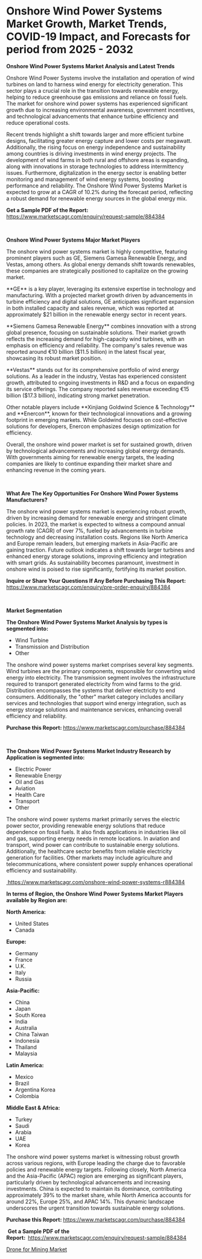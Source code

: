 <p><h1>Onshore Wind Power Systems Market Growth, Market Trends, COVID-19 Impact, and Forecasts for period from 2025 - 2032</h1></p><p><strong>Onshore Wind Power Systems Market Analysis and Latest Trends</strong></p>
<p><p>Onshore Wind Power Systems involve the installation and operation of wind turbines on land to harness wind energy for electricity generation. This sector plays a crucial role in the transition towards renewable energy, helping to reduce greenhouse gas emissions and reliance on fossil fuels. The market for onshore wind power systems has experienced significant growth due to increasing environmental awareness, government incentives, and technological advancements that enhance turbine efficiency and reduce operational costs.</p><p>Recent trends highlight a shift towards larger and more efficient turbine designs, facilitating greater energy capture and lower costs per megawatt. Additionally, the rising focus on energy independence and sustainability among countries is driving investments in wind energy projects. The development of wind farms in both rural and offshore areas is expanding, along with innovations in storage technologies to address intermittency issues. Furthermore, digitalization in the energy sector is enabling better monitoring and management of wind energy systems, boosting performance and reliability. The Onshore Wind Power Systems Market is expected to grow at a CAGR of 10.2% during the forecast period, reflecting a robust demand for renewable energy sources in the global energy mix.</p></p>
<p><strong>Get a Sample PDF of the Report:&nbsp;</strong> <a href="https://www.marketscagr.com/enquiry/request-sample/884384?utm_campaign=1848&utm_medium=2&utm_source=Github&utm_content=ia&utm_term=16022025&utm_id=onshore-wind-power-systems">https://www.marketscagr.com/enquiry/request-sample/884384</a></p>
<p>&nbsp;</p>
<p><strong>Onshore Wind Power Systems Major Market Players</strong></p>
<p><p>The onshore wind power systems market is highly competitive, featuring prominent players such as GE, Siemens Gamesa Renewable Energy, and Vestas, among others. As global energy demands shift towards renewables, these companies are strategically positioned to capitalize on the growing market.</p><p>**GE** is a key player, leveraging its extensive expertise in technology and manufacturing. With a projected market growth driven by advancements in turbine efficiency and digital solutions, GE anticipates significant expansion in both installed capacity and sales revenue, which was reported at approximately $21 billion in the renewable energy sector in recent years.</p><p>**Siemens Gamesa Renewable Energy** combines innovation with a strong global presence, focusing on sustainable solutions. Their market growth reflects the increasing demand for high-capacity wind turbines, with an emphasis on efficiency and reliability. The company's sales revenue was reported around €10 billion ($11.5 billion) in the latest fiscal year, showcasing its robust market position.</p><p>**Vestas** stands out for its comprehensive portfolio of wind energy solutions. As a leader in the industry, Vestas has experienced consistent growth, attributed to ongoing investments in R&D and a focus on expanding its service offerings. The company reported sales revenue exceeding €15 billion ($17.3 billion), indicating strong market penetration.</p><p>Other notable players include **Xinjiang Goldwind Science & Technology** and **Enercon**, known for their technological innovations and a growing footprint in emerging markets. While Goldwind focuses on cost-effective solutions for developers, Enercon emphasizes design optimization for efficiency.</p><p>Overall, the onshore wind power market is set for sustained growth, driven by technological advancements and increasing global energy demands. With governments aiming for renewable energy targets, the leading companies are likely to continue expanding their market share and enhancing revenue in the coming years.</p></p>
<p>&nbsp;</p>
<p><strong>What Are The Key Opportunities For Onshore Wind Power Systems Manufacturers?</strong></p>
<p><p>The onshore wind power systems market is experiencing robust growth, driven by increasing demand for renewable energy and stringent climate policies. In 2023, the market is expected to witness a compound annual growth rate (CAGR) of over 7%, fueled by advancements in turbine technology and decreasing installation costs. Regions like North America and Europe remain leaders, but emerging markets in Asia-Pacific are gaining traction. Future outlook indicates a shift towards larger turbines and enhanced energy storage solutions, improving efficiency and integration with smart grids. As sustainability becomes paramount, investment in onshore wind is poised to rise significantly, fortifying its market position.</p></p>
<p><strong>Inquire or Share Your Questions If Any Before Purchasing This Report:</strong> <a href="https://www.marketscagr.com/enquiry/pre-order-enquiry/884384?utm_campaign=1848&utm_medium=2&utm_source=Github&utm_content=ia&utm_term=16022025&utm_id=onshore-wind-power-systems">https://www.marketscagr.com/enquiry/pre-order-enquiry/884384</a></p>
<p>&nbsp;</p>
<p><strong>Market Segmentation</strong></p>
<p><strong>The Onshore Wind Power Systems Market Analysis by types is segmented into:</strong></p>
<p><ul><li>Wind Turbine</li><li>Transmission and Distribution</li><li>Other</li></ul></p>
<p><p>The onshore wind power systems market comprises several key segments. Wind turbines are the primary components, responsible for converting wind energy into electricity. The transmission segment involves the infrastructure required to transport generated electricity from wind farms to the grid. Distribution encompasses the systems that deliver electricity to end consumers. Additionally, the "other" market category includes ancillary services and technologies that support wind energy integration, such as energy storage solutions and maintenance services, enhancing overall efficiency and reliability.</p></p>
<p><strong>Purchase this Report:&nbsp;</strong><a href="https://www.marketscagr.com/purchase/884384?utm_campaign=1848&utm_medium=2&utm_source=Github&utm_content=ia&utm_term=16022025&utm_id=onshore-wind-power-systems">https://www.marketscagr.com/purchase/884384</a></p>
<p>&nbsp;</p>
<p><strong>The Onshore Wind Power Systems Market Industry Research by Application is segmented into:</strong></p>
<p><ul><li>Electric Power</li><li>Renewable Energy</li><li>Oil and Gas</li><li>Aviation</li><li>Health Care</li><li>Transport</li><li>Other</li></ul></p>
<p><p>The onshore wind power systems market primarily serves the electric power sector, providing renewable energy solutions that reduce dependence on fossil fuels. It also finds applications in industries like oil and gas, supporting energy needs in remote locations. In aviation and transport, wind power can contribute to sustainable energy solutions. Additionally, the healthcare sector benefits from reliable electricity generation for facilities. Other markets may include agriculture and telecommunications, where consistent power supply enhances operational efficiency and sustainability.</p></p>
<p><a href="https://www.marketscagr.com/onshore-wind-power-systems-r884384?utm_campaign=1848&utm_medium=2&utm_source=Github&utm_content=ia&utm_term=16022025&utm_id=onshore-wind-power-systems">&nbsp;https://www.marketscagr.com/onshore-wind-power-systems-r884384</a></p>
<p><strong>In terms of Region, the Onshore Wind Power Systems Market Players available by Region are:</strong></p>
<p>
    <p> <strong> North America: </strong>
        <ul>
            <li>United States</li>
            <li>Canada</li>
        </ul>
        </p> 
    <p> <strong> Europe: </strong>
        <ul>
            <li>Germany</li>
            <li>France</li>
            <li>U.K.</li>
            <li>Italy</li>
            <li>Russia</li>
        </ul>
        </p> 
    <p> <strong> Asia-Pacific: </strong>
        <ul>
            <li>China</li>
            <li>Japan</li>
            <li>South Korea</li>
            <li>India</li>
            <li>Australia</li>
            <li>China Taiwan</li>
            <li>Indonesia</li>
            <li>Thailand</li>
            <li>Malaysia</li>
        </ul>
        </p> 
    <p> <strong> Latin America: </strong>
        <ul>
            <li>Mexico</li>
            <li>Brazil</li>
            <li>Argentina Korea</li>
            <li>Colombia</li>
        </ul>
        </p> 
    <p> <strong> Middle East & Africa: </strong>
        <ul>
            <li>Turkey</li>
            <li>Saudi</li>
            <li>Arabia</li>
            <li>UAE</li>
            <li>Korea</li>
        </ul>
    </p>
    </p>
<p><p>The onshore wind power systems market is witnessing robust growth across various regions, with Europe leading the charge due to favorable policies and renewable energy targets. Following closely, North America and the Asia-Pacific (APAC) region are emerging as significant players, particularly driven by technological advancements and increasing investments. China is expected to maintain its dominance, contributing approximately 39% to the market share, while North America accounts for around 22%, Europe 25%, and APAC 14%. This dynamic landscape underscores the urgent transition towards sustainable energy solutions.</p></p>
<p><strong>Purchase this Report: </strong><a href="https://www.marketscagr.com/purchase/884384?utm_campaign=1848&utm_medium=2&utm_source=Github&utm_content=ia&utm_term=16022025&utm_id=onshore-wind-power-systems">https://www.marketscagr.com/purchase/884384</a></p>
<p>&nbsp;<strong>Get a Sample PDF of the Report:&nbsp;&nbsp;</strong><a href="https://www.marketscagr.com/enquiry/request-sample/884384?utm_campaign=1848&utm_medium=2&utm_source=Github&utm_content=ia&utm_term=16022025&utm_id=onshore-wind-power-systems">https://www.marketscagr.com/enquiry/request-sample/884384</a></p>
<p><strong></strong></p>
<p><p><a href="https://github.com/marloy8/Market-Research-Report-List-7/blob/main/drone-for-mining-market.md?utm_campaign=1848&utm_medium=2&utm_source=Github&utm_content=ia&utm_term=16022025&utm_id=onshore-wind-power-systems">Drone for Mining Market</a></p></p>